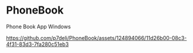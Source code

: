 # PhoneBook
Phone Book App Windows


https://github.com/p7deli/PhoneBook/assets/124894066/11d26b00-08c3-4f31-83d3-7fa280c51eb3

